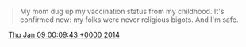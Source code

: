 > My mom dug up my vaccination status from my childhood\. It's confirmed now: my folks were never religious bigots\. And I'm safe\.

<img src="../../media/tweet.ico" width="12" /> [Thu Jan 09 00:09:43 +0000 2014](https://twitter.com/DromerDenker/status/421071246777122817)